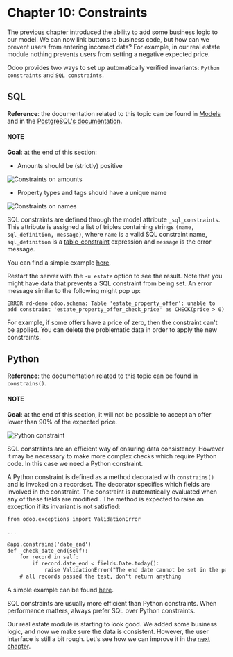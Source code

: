 # Chapter 10: Constraints

The [previous chapter](09_actions.md) introduced the ability to add
some business logic to our model. We can now link buttons to business code, but how can we prevent
users from entering incorrect data? For example, in our real estate module nothing prevents
users from setting a negative expected price.

Odoo provides two ways to set up automatically verified invariants:
`Python constraints` and
`SQL constraints`.

## SQL

**Reference**: the documentation related to this topic can be found in
[Models](../../reference/backend/orm.md#reference-orm-models) and in the [PostgreSQL's documentation](https://www.postgresql.org/docs/12/ddl-constraints.html).

#### NOTE
**Goal**: at the end of this section:

- Amounts should be (strictly) positive

![Constraints on amounts](developer/tutorials/server_framework_101/10_constraints/sql_01.gif)
- Property types and tags should have a unique name

![Constraints on names](developer/tutorials/server_framework_101/10_constraints/sql_02.gif)

SQL constraints are defined through the model attribute
`_sql_constraints`. This attribute is assigned a list
of triples containing strings `(name, sql_definition, message)`, where `name` is a
valid SQL constraint name, `sql_definition` is a [table_constraint](https://www.postgresql.org/docs/12/ddl-constraints.html) expression
and `message` is the error message.

You can find a simple example
[here](https://github.com/odoo/odoo/blob/24b0b6f07f65b6151d1d06150e376320a44fd20a/addons/analytic/models/analytic_account.py#L20-L23).

Restart the server with the `-u estate` option to see the result. Note that you might have data
that prevents a SQL constraint from being set. An error message similar to the following might pop up:

```text
ERROR rd-demo odoo.schema: Table 'estate_property_offer': unable to add constraint 'estate_property_offer_check_price' as CHECK(price > 0)
```

For example, if some offers have a price of zero, then the constraint can't be applied. You can delete
the problematic data in order to apply the new constraints.

## Python

**Reference**: the documentation related to this topic can be found in
`constrains()`.

#### NOTE
**Goal**: at the end of this section, it will not be possible to accept an offer
lower than 90% of the expected price.

![Python constraint](developer/tutorials/server_framework_101/10_constraints/python.gif)

SQL constraints are an efficient way of ensuring data consistency. However it may be necessary
to make more complex checks which require Python code. In this case we need a Python constraint.

A Python constraint is defined as a method decorated with
`constrains()` and is invoked on a recordset. The decorator
specifies which fields are involved in the constraint. The constraint is automatically evaluated
when any of these fields are modified . The method is expected to
raise an exception if its invariant is not satisfied:

```default
from odoo.exceptions import ValidationError

...

@api.constrains('date_end')
def _check_date_end(self):
    for record in self:
        if record.date_end < fields.Date.today():
            raise ValidationError("The end date cannot be set in the past")
    # all records passed the test, don't return anything
```

A simple example can be found
[here](https://github.com/odoo/odoo/blob/274dd3bf503e1b612179db92e410b336bfaecfb4/addons/stock/models/stock_quant.py#L239-L244).

SQL constraints are usually more efficient than Python constraints. When performance matters, always
prefer SQL over Python constraints.

Our real estate module is starting to look good. We added some business logic, and now we make sure
the data is consistent. However, the user interface is still a bit rough. Let's see how we can
improve it in the [next chapter](11_sprinkles.md).

<a id="postgresql-s-documentation"></a>
